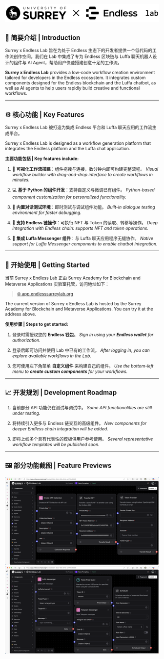 <!-- markdownlint-disable MD030 -->

![Langflow logo](./docs/static/img/Surrey_Endless_lab.png)
---

## 📌 简要介绍 | Introduction

Surrey x Endless Lab 旨在为处于 Endless 生态下的开发者提供一个低代码的工作流创作空间。我们在 Lab 中集成了专为 Endless 区块链与 Luffa 聊天机器人设计的组件与 AI Agent，帮助用户快速搭建创意十足的工作流。

**Surrey x Endless Lab** provides a low-code workflow creation environment tailored for developers in the Endless ecosystem. It integrates custom components designed for the Endless blockchain and the Luffa chatbot, as well as AI agents to help users rapidly build creative and functional workflows.

---

## ⚙️ 核心功能 | Key Features

Surrey x Endless Lab 被打造为集成 Endless 平台和 Luffa 聊天应用的工作流生成平台。

Surrey x Endless Lab is designed as a workflow generation platform that integrates the Endless platform and the Luffa chat application.

**主要功能包括 | Key features include:**

1. 🧩 **可视化工作流搭建**：组件拖拽与连接，数分钟内即可构建完整流程。
   *Visual workflow builder with drag-and-drop interface to create workflows in minutes.*

2. 💻 **基于 Python 的组件开发**：支持自定义与微调已有组件。
   *Python-based component customization for personalized functionality.*

3. 🧪 **内置对话测试环境**：即时测试与调试组件功能。
   *Built-in dialogue testing environment for faster debugging.*

4. 🔗 **支持 Endless 链操作**：可执行 NFT 与 Token 的读取、转移等操作。
   *Deep integration with Endless chain: supports NFT and token operations.*

5. 🤖 **集成 Luffa Messenger 组件**：与 Luffa 聊天应用程序无缝协作。
   *Native support for Luffa Messenger components to enable chatbot integration.*

---

## 🚀 开始使用 | Getting Started

当前 Surrey x Endless Lab 正由 Surrey Academy for Blockchain and Metaverse Applications 实验室托管，访问地址如下：

> [🌐 app.endlesssurreylab.org](https://app.endlesssurreylab.org)

The current version of Surrey x Endless Lab is hosted by the Surrey Academy for Blockchain and Metaverse Applications. You can try it at the address above.

**使用步骤 | Steps to get started:**

1. 登录时需授权您的 **Endless 钱包**。
   *Sign in using your **Endless wallet** for authorization.*

2. 登录后即可访问并使用 Lab 中已有的工作流。
   *After logging in, you can explore available workflows in the Lab.*

3. 您可使用左下角菜单 **自定义组件** 来构建自己的组件。
   *Use the bottom-left menu to **create custom components** for your workflows.*

---

## 📈 开发规划 | Development Roadmap

1. 当前部分 API 功能仍在测试与调试中。
   *Some API functionalities are still under testing.*

2. 将持续引入更多与 Endless 链交互的高级组件。
   *New components for deeper Endless chain integration will be added.*

3. 即将上线多个具有代表性的模板供用户参考使用。
   *Several representative workflow templates will be published soon.*

---

## 🖼️ 部分功能截图 | Feature Previews

![Langflow logo](./docs/static/img/preview1.png)
![Langflow logo](./docs/static/img/preview2.png)

